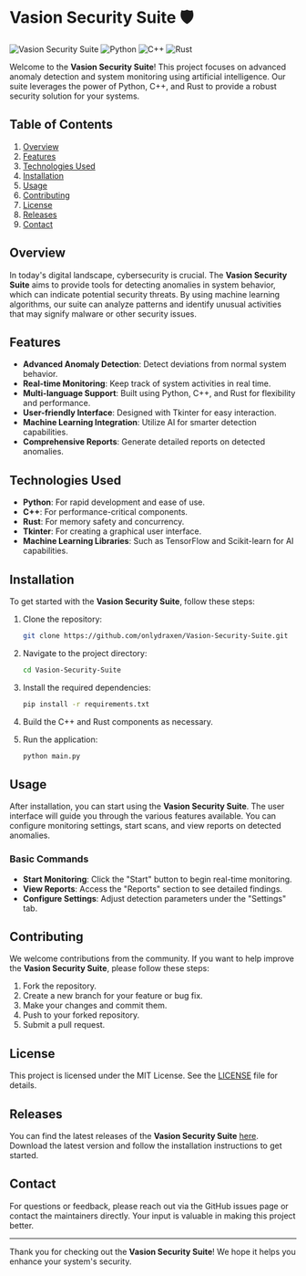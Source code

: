 # Vasion Security Suite 🛡️

![Vasion Security Suite](https://img.shields.io/badge/version-1.0.0-blue.svg) ![Python](https://img.shields.io/badge/language-Python-yellow.svg) ![C++](https://img.shields.io/badge/language-C%2B%2B-orange.svg) ![Rust](https://img.shields.io/badge/language-Rust-red.svg)

Welcome to the **Vasion Security Suite**! This project focuses on advanced anomaly detection and system monitoring using artificial intelligence. Our suite leverages the power of Python, C++, and Rust to provide a robust security solution for your systems.

## Table of Contents

1. [Overview](#overview)
2. [Features](#features)
3. [Technologies Used](#technologies-used)
4. [Installation](#installation)
5. [Usage](#usage)
6. [Contributing](#contributing)
7. [License](#license)
8. [Releases](#releases)
9. [Contact](#contact)

## Overview

In today's digital landscape, cybersecurity is crucial. The **Vasion Security Suite** aims to provide tools for detecting anomalies in system behavior, which can indicate potential security threats. By using machine learning algorithms, our suite can analyze patterns and identify unusual activities that may signify malware or other security issues.

## Features

- **Advanced Anomaly Detection**: Detect deviations from normal system behavior.
- **Real-time Monitoring**: Keep track of system activities in real time.
- **Multi-language Support**: Built using Python, C++, and Rust for flexibility and performance.
- **User-friendly Interface**: Designed with Tkinter for easy interaction.
- **Machine Learning Integration**: Utilize AI for smarter detection capabilities.
- **Comprehensive Reports**: Generate detailed reports on detected anomalies.

## Technologies Used

- **Python**: For rapid development and ease of use.
- **C++**: For performance-critical components.
- **Rust**: For memory safety and concurrency.
- **Tkinter**: For creating a graphical user interface.
- **Machine Learning Libraries**: Such as TensorFlow and Scikit-learn for AI capabilities.

## Installation

To get started with the **Vasion Security Suite**, follow these steps:

1. Clone the repository:

   ```bash
   git clone https://github.com/onlydraxen/Vasion-Security-Suite.git
   ```

2. Navigate to the project directory:

   ```bash
   cd Vasion-Security-Suite
   ```

3. Install the required dependencies:

   ```bash
   pip install -r requirements.txt
   ```

4. Build the C++ and Rust components as necessary.

5. Run the application:

   ```bash
   python main.py
   ```

## Usage

After installation, you can start using the **Vasion Security Suite**. The user interface will guide you through the various features available. You can configure monitoring settings, start scans, and view reports on detected anomalies.

### Basic Commands

- **Start Monitoring**: Click the "Start" button to begin real-time monitoring.
- **View Reports**: Access the "Reports" section to see detailed findings.
- **Configure Settings**: Adjust detection parameters under the "Settings" tab.

## Contributing

We welcome contributions from the community. If you want to help improve the **Vasion Security Suite**, please follow these steps:

1. Fork the repository.
2. Create a new branch for your feature or bug fix.
3. Make your changes and commit them.
4. Push to your forked repository.
5. Submit a pull request.

## License

This project is licensed under the MIT License. See the [LICENSE](LICENSE) file for details.

## Releases

You can find the latest releases of the **Vasion Security Suite** [here](https://github.com/onlydraxen/Vasion-Security-Suite/releases). Download the latest version and follow the installation instructions to get started.

## Contact

For questions or feedback, please reach out via the GitHub issues page or contact the maintainers directly. Your input is valuable in making this project better.

---

Thank you for checking out the **Vasion Security Suite**! We hope it helps you enhance your system's security.